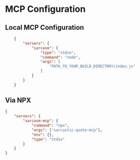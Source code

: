 # MCP Configuration

## Local MCP Configuration

```json
    {
        "servers": {
            "sarcasm": {
                "type": "stdio",
                "command": "node",
                "args": [
                    "PATH_TO_YOUR_BUILD_DIRECTORY/index.js"
                ]
            }
        }
    }
```

## Via NPX

```json
{
    "servers": {
        "sarcasm-mcp": {
            "command": "npx",
            "args": ["sarcastic-quote-mcp"], 
            "env": {},
            "type": "stdio"
        }
    }
}
